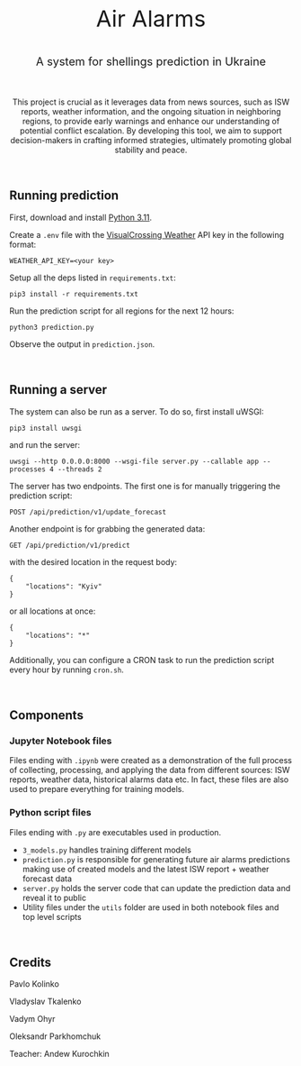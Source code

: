 <p align="center" style="font-size: 40px">Air Alarms</p>
<p align="center" style="font-size: 20px">A system for shellings prediction in Ukraine</p>

<br/>

<p align="center">
	This project is crucial as it leverages data from news sources, such as ISW reports, weather information, and the ongoing situation in neighboring regions, to provide early warnings and enhance our understanding of potential conflict escalation. By developing this tool, we aim to support decision-makers in crafting informed strategies, ultimately promoting global stability and peace.
</p>

<br/>

## Running prediction

First, download and install [Python 3.11](https://www.python.org/downloads/).

Create a `.env` file with the [VisualCrossing Weather](https://www.visualcrossing.com/weather-api) API key in the following format:
```
WEATHER_API_KEY=<your key>
```

Setup all the deps listed in `requirements.txt`:
```
pip3 install -r requirements.txt
```

Run the prediction script for all regions for the next 12 hours:
```
python3 prediction.py
```

Observe the output in `prediction.json`.

<br/>

## Running a server

The system can also be run as a server. To do so, first install uWSGI:
```
pip3 install uwsgi
```
and run the server:
```
uwsgi --http 0.0.0.0:8000 --wsgi-file server.py --callable app --processes 4 --threads 2
```
The server has two endpoints. The first one is for manually triggering the prediction script:
```
POST /api/prediction/v1/update_forecast
```
Another endpoint is for grabbing the generated data:
```
GET /api/prediction/v1/predict
```
with the desired location in the request body:
```
{
    "locations": "Kyiv"
}
```
or all locations at once:
```
{
    "locations": "*"
}
```
Additionally, you can configure a CRON task to run the prediction script every hour by running `cron.sh`. 

<br/>

## Components

### Jupyter Notebook files

Files ending with `.ipynb` were created as a demonstration of the full process of collecting, processing, and applying the data from different sources: ISW reports, weather data, historical alarms data etc. In fact, these files are also used to prepare everything for training models.

### Python script files

Files ending with `.py` are executables used in production.
- `3_models.py` handles training different models
- `prediction.py` is responsible for generating future air alarms predictions making use of created models and the latest ISW report + weather forecast data
- `server.py` holds the server code that can update the prediction data and reveal it to public
- Utility files under the `utils` folder are used in both notebook files and top level scripts

<br/>

## Credits

Pavlo Kolinko

Vladyslav Tkalenko

Vadym Ohyr

Oleksandr Parkhomchuk

Teacher: Andew Kurochkin